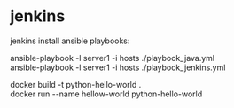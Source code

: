 # jenkins  
jenkins install ansible playbooks:  
  
ansible-playbook -l server1 -i hosts ./playbook_java.yml  
ansible-playbook -l server1 -i hosts ./playbook_jenkins.yml  
  
docker build -t python-hello-world .  
docker run --name  hellow-world  python-hello-world  
